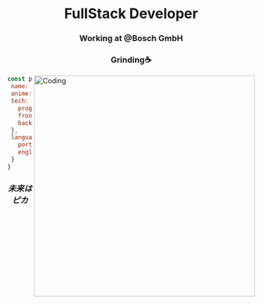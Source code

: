 <h1 align="center">FullStack Developer</h3>

<div align="center">
  
  <h3> Working at @Bosch GmbH </h2>
  <h3> Grinding☕ </h2>
  
</div>
<div>
  <p>  <img alt="Coding" align="right" width="450" src="https://i.pinimg.com/originals/aa/11/30/aa11300e51e022065c0c46dade38dbe5.gif" ></p>

</div>
 

 ```javascript
const profile = {
  name: 'Vinicius Prates',
  anime: 'Violet Evergarden',
  tech: {
    programming: ['TS' , 'JS', 'Java', 'Deco'],
    frontend: ['React', 'Next', 'Tailwind'],
    backend: ['Node', 'Express', 'Prisma', 'Spring']
  },
  language: {
    portuguese: true,
    english: true,
  }
}
```

<div align="center">
  <h3 text="center"><i>未来はピカ</i></h3>
</div>
  



